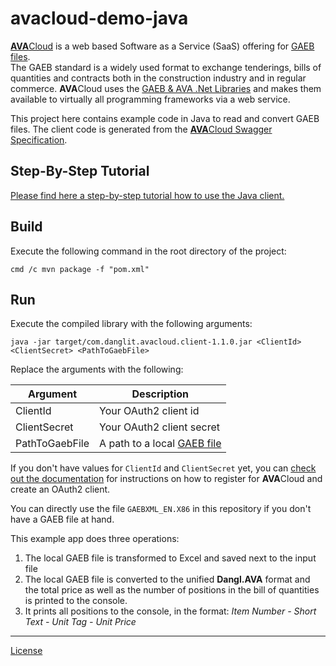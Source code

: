 # avacloud-demo-java

[**AVA**Cloud](https://www.dangl-it.com/products/avacloud-gaeb-saas/) is a web based Software as a Service (SaaS) offering for [GAEB files](https://www.dangl-it.com/articles/what-is-gaeb/).  
The GAEB standard is a widely used format to exchange tenderings, bills of quantities and contracts both in the construction industry and in regular commerce. **AVA**Cloud uses the [GAEB & AVA .Net Libraries](https://www.dangl-it.com/products/gaeb-ava-net-library/) and makes them available to virtually all programming frameworks via a web service.

This project here contains example code in Java to read and convert GAEB files. The client code is generated from the [**AVA**Cloud Swagger Specification](https://avacloud-api.dangl-it.com/swagger-internal).

## Step-By-Step Tutorial

[Please find here a step-by-step tutorial how to use the Java client.](https://www.dangl-it.com/articles/create-edit-and-convert-gaeb-files-in-java-with-the-avacloud-api/)

## Build

Execute the following command in the root directory of the project:

    cmd /c mvn package -f "pom.xml"

## Run

Execute the compiled library with the following arguments:

    java -jar target/com.danglit.avacloud.client-1.1.0.jar <ClientId> <ClientSecret> <PathToGaebFile>

Replace the arguments with the following:

| Argument | Description |
|----------|-------------|
| ClientId       | Your OAuth2 client id |
| ClientSecret   | Your OAuth2 client secret |
| PathToGaebFile | A path to a local [GAEB file](https://www.dangl-it.com/articles/what-is-gaeb/) |

If you don't have values for `ClientId` and `ClientSecret` yet, you can [check out the documentation](https://docs.dangl-it.com/Projects/AVACloud/latest/howto/registration/developer_signup.html) for instructions on how to register for **AVA**Cloud and create an OAuth2 client.

You can directly use the file `GAEBXML_EN.X86` in this repository if you don't have a GAEB file at hand.

This example app does three operations:

1. The local GAEB file is transformed to Excel and saved next to the input file
2. The local GAEB file is converted to the unified **Dangl.AVA** format and the total price as well as the number of positions in the bill of quantities is printed to the console.
3. It prints all positions to the console, in the format: _Item Number - Short Text - Unit Tag - Unit Price_

---
[License](./LICENSE.md)

